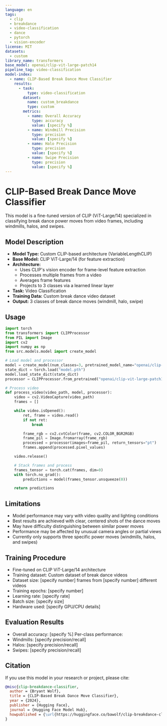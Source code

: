 ```yaml
---
language: en
tags:
  - clip
  - breakdance
  - video-classification
  - dance
  - pytorch
  - vision-encoder
license: MIT
datasets:
  - custom
library_name: transformers
base_model: openai/clip-vit-large-patch14
pipeline_tag: video-classification
model-index:
  - name: CLIP-Based Break Dance Move Classifier
    results:
      - task:
          type: video-classification
        dataset:
          name: custom_breakdance
          type: custom
        metrics:
          - name: Overall Accuracy
            type: accuracy
            value: [specify %]
          - name: Windmill Precision
            type: precision
            value: [specify %]
          - name: Halo Precision
            type: precision
            value: [specify %]
          - name: Swipe Precision
            type: precision
            value: [specify %]
---
```


# CLIP-Based Break Dance Move Classifier

This model is a fine-tuned version of CLIP (ViT-Large/14) specialized in classifying break dance power moves from video frames, including windmills, halos, and swipes.

## Model Description

- **Model Type:** Custom CLIP-based architecture (VariableLengthCLIP)
- **Base Model:** CLIP ViT-Large/14 (for feature extraction)
- **Architecture:**
  - Uses CLIP's vision encoder for frame-level feature extraction
  - Processes multiple frames from a video
  - Averages frame features
  - Projects to 3 classes via a learned linear layer
- **Task:** Video Classification
- **Training Data:** Custom break dance video dataset
- **Output:** 3 classes of break dance moves (windmill, halo, swipe)

## Usage

```python
import torch
from transformers import CLIPProcessor
from PIL import Image
import cv2
import numpy as np
from src.models.model import create_model

# Load model and processor
model = create_model(num_classes=3, pretrained_model_name="openai/clip-vit-large-patch14")
state_dict = torch.load("model.pth")
model.load_state_dict(state_dict)
processor = CLIPProcessor.from_pretrained("openai/clip-vit-large-patch14")

# Process video
def process_video(video_path, model, processor):
    video = cv2.VideoCapture(video_path)
    frames = []

    while video.isOpened():
        ret, frame = video.read()
        if not ret:
            break

        frame_rgb = cv2.cvtColor(frame, cv2.COLOR_BGR2RGB)
        frame_pil = Image.fromarray(frame_rgb)
        processed = processor(images=frame_pil, return_tensors="pt")
        frames.append(processed.pixel_values)

    video.release()

    # Stack frames and process
    frames_tensor = torch.cat(frames, dim=0)
    with torch.no_grad():
        predictions = model(frames_tensor.unsqueeze(0))

    return predictions
```

## Limitations

- Model performance may vary with video quality and lighting conditions
- Best results are achieved with clear, centered shots of the dance moves
- May have difficulty distinguishing between similar power moves
- Performance may be affected by unusual camera angles or partial views
- Currently only supports three specific power moves (windmills, halos, and swipes)

## Training Procedure

- Fine-tuned on CLIP ViT-Large/14 architecture
- Training dataset: Custom dataset of break dance videos
- Dataset size: [specify number] frames from [specify number] different videos
- Training epochs: [specify number]
- Learning rate: [specify rate]
- Batch size: [specify size]
- Hardware used: [specify GPU/CPU details]

## Evaluation Results

- Overall accuracy: [specify %]
  Per-class performance:
- Windmills: [specify precision/recall]
- Halos: [specify precision/recall]
- Swipes: [specify precision/recall]

## Citation

If you use this model in your research or project, please cite:

```bibtex
@misc{clip-breakdance-classifier,
  author = {Bryant Wolf},
  title = {CLIP-Based Break Dance Move Classifier},
  year = {2024},
  publisher = {Hugging Face},
  journal = {Hugging Face Model Hub},
  howpublished = {\url{https://huggingface.co/bawolf/clip-breakdance-classifier}}
}
```
